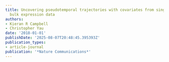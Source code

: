 ```yaml
---
title: Uncovering pseudotemporal trajectories with covariates from single cell and
  bulk expression data
authors:
- Kieran R Campbell
- Christopher Yau
date: '2018-01-01'
publishDate: '2025-08-07T20:48:45.395393Z'
publication_types:
- article-journal
publication: '*Nature Communications*'
---
```

